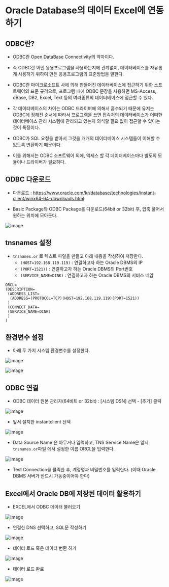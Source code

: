 # Oracle Database의 데이터 Excel에 연동하기

## ODBC란?

- ODBC란 Open DataBase Connectivity의 약자이다.

- 즉 ODBC란 어떤 응용프로그램을 사용하는지에 관계없이, 데이터베이스를 자유롭게 사용하기 위하여 만든 응용프로그램의 표준방법을 말한다.

- ODBC란 마이크로소프트 사에 의해 만들어진 데이터베이스에 접근하기 위한 소프트웨어의 표준 규격으로, 프로그램 내에 ODBC 문장을 사용하면 MS-Access, dBase, DB2, Excel, Text 등의 여러종류의 데이터베이스에 접근할 수 있다.

- 각 데이터베이스의 차이는 ODBC 드라이버에 의해서 흡수되기 때문에 유저는 ODBC에 정해진 순서에 따라서 프로그램을 쓰면 접속처의 데이터베이스가 어떠한 데이터베이스 관리 시스템에 관리되고 있는지 의식할 필요 없이 접근할 수 있다는 것이 특징이다.

- ODBC가 SQL 요청을 받아서 그것을 개개의 데이터베이스 시스템들이 이해할 수 있도록 변환하기 때문이다.

- 이를 위해서는 ODBC 소프트웨어 외에, 액세스 할 각 데이터베이스마다 별도의 모듈이나 드라이버가 필요하다.


## ODBC 다운로드

- 다운로드 : https://www.oracle.com/kr/database/technologies/instant-client/winx64-64-downloads.html

- Basic Package와 ODBC Package를 다운로드(64bit or 32bit) 후, 압축 풀어서 원하는 위치에 모아둔다. 

![image](https://user-images.githubusercontent.com/77392444/115849491-e2de4d00-a45f-11eb-9f9d-271951c58a14.png)


## tnsnames 설정

- `tnsnames.or` 로 텍스트 파일을 만들고 아래 내용을 작성하여 저장한다.
  - `(HOST=192.168.119.119)` : 연결하고자 하는 Oracle DBMS의 IP
  - `(PORT=1521))` : 연결하고자 하는 Oracle DBMS의 Port번호
  - `(SERVICE_NAME=DINK)` : 연결하고자 하는 Oracle DBMS의 서비스 네임

```
ORCL=
(DESCRIPTION=
 (ADDRESS_LIST=
  (ADDRESS=(PROTOCOL=TCP)(HOST=192.168.119.119)(PORT=1521))
 )
 (CONNECT_DATA=
 (SERVICE_NAME=DINK)
 )
)
```


## 환경변수 설정


- 아래 두 가지 시스템 환경변수를 설정한다.

![image](https://user-images.githubusercontent.com/77392444/115849360-c5a97e80-a45f-11eb-8039-7f3f445d04f3.png)


![image](https://user-images.githubusercontent.com/77392444/115849400-cfcb7d00-a45f-11eb-8e9e-0b192ddb96ae.png)


## ODBC 연결

- ODBC 데이터 원본 관리자(64비트 or 32bit) : [시스템 DSN] 선택 - [추가] 클릭

![image](https://user-images.githubusercontent.com/77392444/115850023-7152ce80-a460-11eb-8566-51b6a777bbfa.png)

- 앞서 설치한 instantclient 선택

![image](https://user-images.githubusercontent.com/77392444/115850101-8b8cac80-a460-11eb-8434-a9a52a461104.png)


- Data Source Name 은 아무거나 입력하고, TNS Service Name은 앞서 `tnsnames.or`파일 에서 설정한 이름 ORCL을 입력한다.

![image](https://user-images.githubusercontent.com/77392444/115850200-a2cb9a00-a460-11eb-9cf8-81886d413b50.png)

- Test Connection을 클릭한 후, 계정명과 비밀번호를 입력한다. (이때 Oracle DBMS 서버가 반드시 가동중이어야 한다)


## Excel에서 Oracle DB에 저장된 데이터 활용하기

- EXCEL에서 ODBC 데이터 불러오기

![image](https://user-images.githubusercontent.com/77392444/115861291-98fc6380-a46d-11eb-8fd8-d16a9e38754d.png)

- 연결한 DNS 선택하고, SQL문 작성하기

![image](https://user-images.githubusercontent.com/77392444/115861546-dfea5900-a46d-11eb-97d4-a8bab858d933.png)


- 데이터 로드 혹은 데이터 변환 하기

![image](https://user-images.githubusercontent.com/77392444/115861409-b7faf580-a46d-11eb-9b7d-cb812e6604ed.png)


- 데이터 로드 완료

![image](https://user-images.githubusercontent.com/77392444/115861706-145e1500-a46e-11eb-8dad-fc9ee5110b3b.png)
